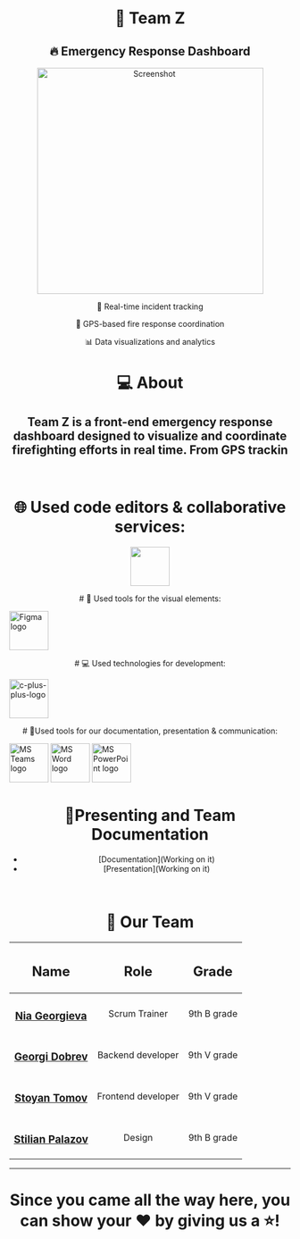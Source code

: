 <h1 align="center">🚒 Team Z</h1>
<h2 align="center">🔥 Emergency Response Dashboard</h2>

<p align="center">
  <a><img width="405" alt="Screenshot" src="https://cdn.discordapp.com/attachments/1381678814567858259/1381686071431004171/image.png?ex=68486aed&is=6847196d&hm=0d800e77a8a48fc9c9852d3dd8c84a74f5a2a4056088dc462c6d0a0538421bbd&" /></a>
</p>


<div align="center">
  <p>🧯 Real-time incident tracking</p>
  <p>📍 GPS-based fire response coordination</p>
  <p>📊 Data visualizations and analytics</p>

# 💻 About

## Team Z is a front-end emergency response dashboard designed to visualize and coordinate firefighting efforts in real time. From GPS trackin



</p>
<p align="center">

<br>

# 🌐 Used code editors & collaborative services:
<p align="left gap="10px">
<a"><img width=70px src="https://github.com/user-attachments/assets/fc4e639f-b678-4b4b-9fe0-fb42d4adc48d" alt=""/></a>
</p>
<p align="left" gap="10px">
</p>
# 🎨 Used tools for the visual elements:
<p align="left" gap="10px">
<a href="https://www.figma.com/"><img src="https://img.icons8.com/color/344/figma--v1.png" alt="Figma logo" width=70px/></a>
</p>
# 💻 Used technologies for development:
<div align="left" >
<p align="left gap="10px">
<a href="https://cplusplus.com/"><img width=70px src="https://img.icons8.com/fluency/48/c-plus-plus-logo.png" alt="c-plus-plus-logo"/></a>
</p>
</div>
# 📑Used tools for our documentation, presentation & communication:
<p align="left">
<a href="https://www.microsoft.com/en/microsoft-teams/group-chat-software"><img src="https://img.icons8.com/fluency/48/microsoft-teams-2019.png" alt = "MS Teams logo" width=70px /></a>
<a href="https://www.microsoft.com/en-ww/microsoft-365/word"><img src="https://img.icons8.com/color/48/microsoft-word-2019--v2.png" alt="MS Word logo" width=70px /></a>
<a href="https://www.microsoft.com/en-ww/microsoft-365/powerpoint"><img src="https://img.icons8.com/color/344/ms-powerpoint.png" alt="MS PowerPoint logo" width=70px /></a>
</p>

# 🌟Presenting and Team Documentation
- [Documentation](Working on it)
- [Presentation](Working on it)
<br>

# 🧒 Our Team
| <h2>Name</h2> | <h2>Role</h2> | <h2>Grade</h2> |
| :---:   | :---: | :---: |
| <h3><a href = "https://github.com/NGGeorgieva23">Nia Georgieva</a></h3> | Scrum Trainer  | 9th B grade |
| <h3><a href = "https://github.com/GSDobrev23">Georgi Dobrev</a></h3> | Backend developer | 9th V grade |
| <h3><a href = "https://github.com/SATomov23">Stoyan Tomov</a></h3> | Frontend developer | 9th V grade |
| <h3><a href = "https://github.com/SVPalazov23 ">Stilian Palazov</a></h3> | Design | 9th B grade |







<hr>

<h1 align="center">
 Since you came all the way here, you can show your ❤ by giving us a ⭐!
</h1>
